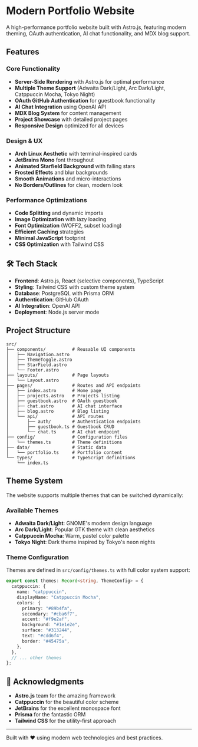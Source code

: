 # Modern Portfolio Website

A high-performance portfolio website built with Astro.js, featuring modern theming, OAuth authentication, AI chat functionality, and MDX blog support.

## Features

### Core Functionality

- **Server-Side Rendering** with Astro.js for optimal performance
- **Multiple Theme Support** (Adwaita Dark/Light, Arc Dark/Light, Catppuccin Mocha, Tokyo Night)
- **OAuth GitHub Authentication** for guestbook functionality
- **AI Chat Integration** using OpenAI API
- **MDX Blog System** for content management
- **Project Showcase** with detailed project pages
- **Responsive Design** optimized for all devices

### Design & UX

- **Arch Linux Aesthetic** with terminal-inspired cards
- **JetBrains Mono** font throughout
- **Animated Starfield Background** with falling stars
- **Frosted Effects** and blur backgrounds
- **Smooth Animations** and micro-interactions
- **No Borders/Outlines** for clean, modern look

### Performance Optimizations

- **Code Splitting** and dynamic imports
- **Image Optimization** with lazy loading
- **Font Optimization** (WOFF2, subset loading)
- **Efficient Caching** strategies
- **Minimal JavaScript** footprint
- **CSS Optimization** with Tailwind CSS

## 🛠 Tech Stack

- **Frontend**: Astro.js, React (selective components), TypeScript
- **Styling**: Tailwind CSS with custom theme system
- **Database**: PostgreSQL with Prisma ORM
- **Authentication**: GitHub OAuth
- **AI Integration**: OpenAI API
- **Deployment**: Node.js server mode

## Project Structure

```
src/
├── components/          # Reusable UI components
│   ├── Navigation.astro
│   ├── ThemeToggle.astro
│   ├── StarField.astro
│   └── Footer.astro
├── layouts/             # Page layouts
│   └── Layout.astro
├── pages/               # Routes and API endpoints
│   ├── index.astro      # Home page
│   ├── projects.astro   # Projects listing
│   ├── guestbook.astro  # OAuth guestbook
│   ├── chat.astro       # AI chat interface
│   ├── blog.astro       # Blog listing
│   └── api/             # API routes
│       ├── auth/        # Authentication endpoints
│       ├── guestbook.ts # Guestbook CRUD
│       └── chat.ts      # AI chat endpoint
├── config/              # Configuration files
│   └── themes.ts        # Theme definitions
├── data/                # Static data
│   └── portfolio.ts     # Portfolio content
└── types/               # TypeScript definitions
    └── index.ts
```

## Theme System

The website supports multiple themes that can be switched dynamically:

### Available Themes

- **Adwaita Dark/Light**: GNOME's modern design language
- **Arc Dark/Light**: Popular GTK theme with clean aesthetics
- **Catppuccin Mocha**: Warm, pastel color palette
- **Tokyo Night**: Dark theme inspired by Tokyo's neon nights

### Theme Configuration

Themes are defined in `src/config/themes.ts` with full color system support:

```typescript
export const themes: Record<string, ThemeConfig> = {
  catppuccin: {
    name: "catppuccin",
    displayName: "Catppuccin Mocha",
    colors: {
      primary: "#89b4fa",
      secondary: "#cba6f7",
      accent: "#f9e2af",
      background: "#1e1e2e",
      surface: "#313244",
      text: "#cdd6f4",
      border: "#45475a",
    },
  },
  // ... other themes
};
```

## 🎉 Acknowledgments

- **Astro.js** team for the amazing framework
- **Catppuccin** for the beautiful color scheme
- **JetBrains** for the excellent monospace font
- **Prisma** for the fantastic ORM
- **Tailwind CSS** for the utility-first approach

---

Built with ❤️ using modern web technologies and best practices.
